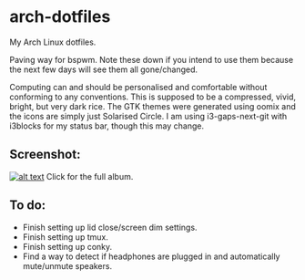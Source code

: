 # arch-dotfiles
My Arch Linux dotfiles.

Paving way for bspwm. Note these down if you intend to use them because the next few days will see them all gone/changed.

Computing can and should be personalised and comfortable without conforming to any conventions. This is supposed to be a compressed, vivid, bright, but very dark rice. The GTK themes were generated using oomix and the icons are simply just Solarised Circle. I am using i3-gaps-next-git with i3blocks for my status bar, though this may change.

## Screenshot:

[![alt text](https://i.imgur.com/Y8vM2sv.png "My second rice.")](https://imgur.com/a/QSpYE)
Click for the full album.

## To do:

- Finish setting up lid close/screen dim settings.
- Finish setting up tmux.
- Finish setting up conky.
- Find a way to detect if headphones are plugged in and automatically mute/unmute speakers.
